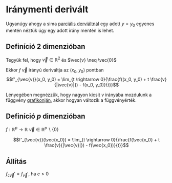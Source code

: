 # Iránymenti derivált

Ugyanúgy ahogy a sima [parciális derviáltnál](parcialis-derivalt.md) egy adott $y=y_0$ egyenes mentén néztük úgy egy adott irány mentén is lehet.

## Definíció 2 dimenzióban
Tegyük fel, hogy $\vec{v} \in \mathbb{R}^2$ és $\vec{v} \neq \vec{0}$

Ekkor $f$ $\vec{v}$ irányú deriváltja az $(x_0, y_0)$ pontban 
$$f'_{\vec{v}}(x_0, y_0) = \lim_{t \rightarrow 0}{\frac{f((x_0, y_0) + t \frac{v}{|\vec{v}|}) - f(x_0, y_0)}{t}}$$

Lényegében megnézzük, hogy nagyon kicsit $v$ irányába mozdulunk a függvény [grafikonján](grafikon.md), akkor hogyan változik a függvényérték.

## Definíció $p$ dimenzióban
$f: \mathbb{R}^p \rightarrow \mathbb{R}$
$\vec{v} \in \mathbb{R}^p \backslash \{0\}$

$$f'_{\vec{v}}(\vec{x_0}) = \lim_{t \rightarrow 0}{\frac{f(\vec{x_0} + t \frac{v}{|\vec{v}|}) - f(\vec{x_0})}{t}}$$

## Állítás
$f_{c\vec{v}}' = f_{\vec{v}}'$, ha $c > 0$

